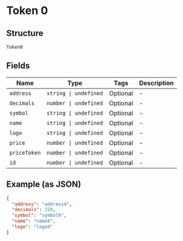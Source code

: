 
# Token 0

## Structure

`Token0`

## Fields

| Name | Type | Tags | Description |
|  --- | --- | --- | --- |
| `address` | `string \| undefined` | Optional | - |
| `decimals` | `number \| undefined` | Optional | - |
| `symbol` | `string \| undefined` | Optional | - |
| `name` | `string \| undefined` | Optional | - |
| `logo` | `string \| undefined` | Optional | - |
| `price` | `number \| undefined` | Optional | - |
| `priceToken` | `number \| undefined` | Optional | - |
| `id` | `number \| undefined` | Optional | - |

## Example (as JSON)

```json
{
  "address": "address4",
  "decimals": 250,
  "symbol": "symbol0",
  "name": "name8",
  "logo": "logo4"
}
```

